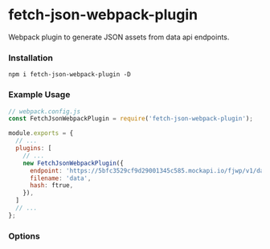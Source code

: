 # fetch-json-webpack-plugin
Webpack plugin to generate JSON assets from data api endpoints.

### Installation

```shell
npm i fetch-json-webpack-plugin -D
```

### Example Usage

```js
// webpack.config.js
const FetchJsonWebpackPlugin = require('fetch-json-webpack-plugin');

module.exports = {
  // ...
  plugins: [
    // ...
    new FetchJsonWebpackPlugin({
      endpoint: 'https://5bfc3529cf9d29001345c585.mockapi.io/fjwp/v1/data',
      filename: 'data',
      hash: ftrue,
    }),
  ]
  // ...
};
```

### Options
